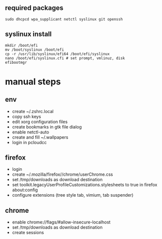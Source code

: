 ## required packages

```
sudo dhcpcd wpa_supplicant netctl syslinux git openssh
```

## syslinux install

```
mkdir /boot/efi
mv /boot/syslinux /boot/efi
cp -r /usr/lib/syslinux/efi64 /boot/efi/syslinux
nano /boot/efi/syslinux.cfi # set prompt, vmlinuz, disk
efibootmgr
```

# manual steps

## env

- create ~/.zshrc.local
- copy ssh keys
- edit xorg configuration files
- create bookmarks in gtk file dialog
- enable netctl-auto
- create and fill ~/.wallpapers
- login in pcloudcc

## firefox

- login
- create ~/.mozilla/firefox/<profile>/chrome/userChrome.css
- set /tmp/downloads as download destination
- set toolkit.legacyUserProfileCustomizations.stylesheets to true in firefox about:config
- configure extensions (tree style tab, vimium, tab suspender)

## chrome

- enable chrome://flags/#allow-insecure-localhost
- set /tmp/downloads as download destination
- create sessions
